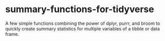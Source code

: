 # summary-functions-for-tidyverse
A few simple functions combining the power of dplyr, purrr, and broom to quickly create summary statistics for multiple variables of a tibble or data frame.
